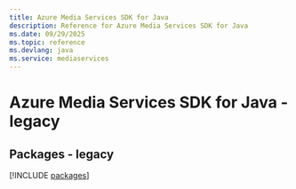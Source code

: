 ```yaml
---
title: Azure Media Services SDK for Java
description: Reference for Azure Media Services SDK for Java
ms.date: 09/29/2025
ms.topic: reference
ms.devlang: java
ms.service: mediaservices
---
```

# Azure Media Services SDK for Java - legacy
## Packages - legacy
[!INCLUDE [packages](media-services-index.md)]